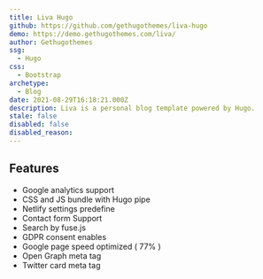 ```yaml
---
title: Liva Hugo
github: https://github.com/gethugothemes/liva-hugo
demo: https://demo.gethugothemes.com/liva/
author: Gethugothemes
ssg:
  - Hugo
css:
  - Bootstrap
archetype:
  - Blog
date: 2021-08-29T16:18:21.000Z
description: Liva is a personal blog template powered by Hugo.
stale: false
disabled: false
disabled_reason:
---
```


## Features

* Google analytics support
* CSS and JS bundle with Hugo pipe
* Netlify settings predefine
* Contact form Support
* Search by fuse.js
* GDPR consent enables
* Google page speed optimized ( 77% )
* Open Graph meta tag
* Twitter card meta tag